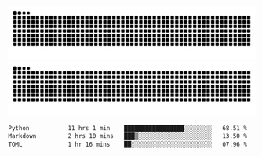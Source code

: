 ![Snake Animation](https://raw.githubusercontent.com/tomhea/tomhea/output/github-contribution-grid-snake-dark.svg#gh-dark-mode-only)
![Snake Animation](https://raw.githubusercontent.com/tomhea/tomhea/output/github-contribution-grid-snake.svg#gh-light-mode-only)

<p></p>

<!--START_SECTION:waka-->

```txt
Python           11 hrs 1 min    █████████████████░░░░░░░░   68.51 %
Markdown         2 hrs 10 mins   ███▒░░░░░░░░░░░░░░░░░░░░░   13.50 %
TOML             1 hr 16 mins    ██░░░░░░░░░░░░░░░░░░░░░░░   07.96 %
```

<!--END_SECTION:waka-->
